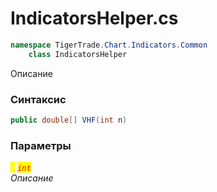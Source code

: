
# IndicatorsHelper.cs
```csharp
namespace TigerTrade.Chart.Indicators.Common  
    class IndicatorsHelper
```

Описание

### Синтаксис
```csharp
public double[] VHF(int n)
```

### Параметры  
<mark style="color:yellow;">`n`</mark> <mark style="color:red;">*`int`*</mark>  
 *Описание*  
  

                    
                    